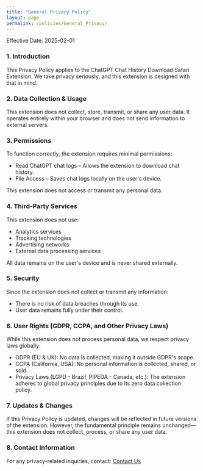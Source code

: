 ```yaml
---
title: "General Privacy Policy"
layout: page
permalink: /policies/General_Privacy/
---
```


Effective Date: 2025-02-01

### 1. Introduction

This Privacy Policy applies to the ChatGPT Chat History Download Safari Extension. We take privacy seriously, and this extension is designed with that in mind.

### 2. Data Collection & Usage

This extension does not collect, store, transmit, or share any user data. It operates entirely within your browser and does not send information to external servers.

### 3. Permissions

To function correctly, the extension requires minimal permissions:
- Read ChatGPT chat logs – Allows the extension to download chat history.
- File Access – Saves chat logs locally on the user's device.

This extension does not access or transmit any personal data.

### 4. Third-Party Services

This extension does not use:
- Analytics services
- Tracking technologies
- Advertising networks
- External data processing services

All data remains on the user's device and is never shared externally.

### 5. Security

Since the extension does not collect or transmit any information:
- There is no risk of data breaches through its use.
- User data remains fully under their control.

### 6. User Rights (GDPR, CCPA, and Other Privacy Laws)

While this extension does not process personal data, we respect privacy laws globally:
- GDPR (EU & UK): No data is collected, making it outside GDPR's scope.
- CCPA (California, USA): No personal information is collected, shared, or sold.
- Privacy Laws (LGPD - Brazil, PIPEDA - Canada, etc.): The extension adheres to global privacy principles due to its zero data collection policy.

### 7. Updates & Changes

If this Privacy Policy is updated, changes will be reflected in future versions of the extension. However, the fundamental principle remains unchanged—this extension does not collect, process, or share any user data.

### 8. Contact Information

For any privacy-related inquiries, contact: [Contact Us](/contact/)